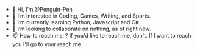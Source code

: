 - 👋 Hi, I’m @Penguin-Pen
- 👀 I’m interested in Coding, Games, Writing, and Sports.
- 🌱 I’m currently learning Python, Javascript and C#.
- 💞️ I’m looking to collaborate on nothing, as of right now.
- 📫 How to reach me..? If you'd like to reach me, don't. If I want to reach you I'll go to your reach me.
<!---
Penguin-Pen/Penguin-Pen is a ✨ special ✨ repository because its `README.md` (this file) appears on your GitHub profile.
You can click the Preview link to take a look at your changes.
--->

